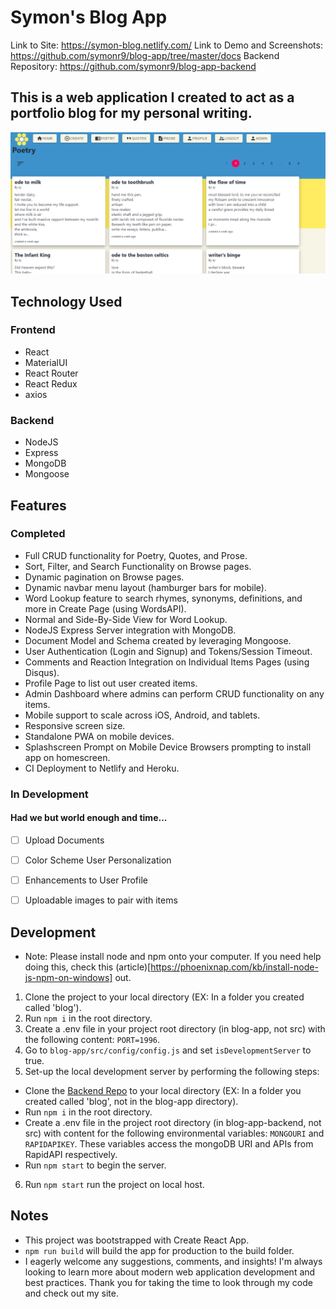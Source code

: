 # Symon's Blog App

Link to Site: https://symon-blog.netlify.com/
Link to Demo and Screenshots: https://github.com/symonr9/blog-app/tree/master/docs
Backend Repository: https://github.com/symonr9/blog-app-backend

## This is a web application I created to act as a portfolio blog for my personal writing. 

![Browser Poetry Page](https://github.com/symonr9/blog-app/blob/master/docs/screenshots/browser_poetry_1.PNG)

## Technology Used

### Frontend
- React
- MaterialUI
- React Router
- React Redux
- axios

### Backend
- NodeJS
- Express
- MongoDB
- Mongoose


## Features

### Completed
- Full CRUD functionality for Poetry, Quotes, and Prose.
- Sort, Filter, and Search Functionality on Browse pages.
- Dynamic pagination on Browse pages.
- Dynamic navbar menu layout (hamburger bars for mobile).
- Word Lookup feature to search rhymes, synonyms, definitions, and more in Create Page (using WordsAPI).
- Normal and Side-By-Side View for Word Lookup.
- NodeJS Express Server integration with MongoDB.
- Document Model and Schema created by leveraging Mongoose.
- User Authentication (Login and Signup) and Tokens/Session Timeout.
- Comments and Reaction Integration on Individual Items Pages (using Disqus).
- Profile Page to list out user created items.
- Admin Dashboard where admins can perform CRUD functionality on any items.
- Mobile support to scale across iOS, Android, and tablets.
- Responsive screen size.
- Standalone PWA on mobile devices.
- Splashscreen Prompt on Mobile Device Browsers prompting to install app on homescreen.
- CI Deployment to Netlify and Heroku.

### In Development

#### Had we but world enough and time...
- [ ] Upload Documents
- [ ] Color Scheme User Personalization 
- [ ] Enhancements to User Profile
- [ ] Uploadable images to pair with items


## Development

- Note: Please install node and npm onto your computer. If you need help doing this, check this (article)[https://phoenixnap.com/kb/install-node-js-npm-on-windows] out. 

1. Clone the project to your local directory (EX: In a folder you created called 'blog').
2. Run `npm i` in the root directory.
3. Create a .env file in your project root directory (in blog-app, not src) with the following content: `PORT=1996`.
4. Go to `blog-app/src/config/config.js` and set `isDevelopmentServer` to true.
5. Set-up the local development server by performing the following steps:
  - Clone the [Backend Repo](https://github.com/symonr9/blog-app-backend) to your local directory (EX: In a folder you created called 'blog', not in the blog-app directory).
  - Run `npm i` in the root directory.
  - Create a .env file in the project root directory (in blog-app-backend, not src) with content for the following environmental variables: `MONGOURI` and `RAPIDAPIKEY`. These variables access the mongoDB URI and APIs from RapidAPI respectively.
  - Run `npm start` to begin the server. 
6. Run `npm start` run the project on local host.



## Notes

- This project was bootstrapped with Create React App.
- `npm run build` will build the app for production to the build folder.
- I eagerly welcome any suggestions, comments, and insights! I'm always looking to learn more about modern web application development and best practices. Thank you for taking the time to look through my code and check out my site. 
